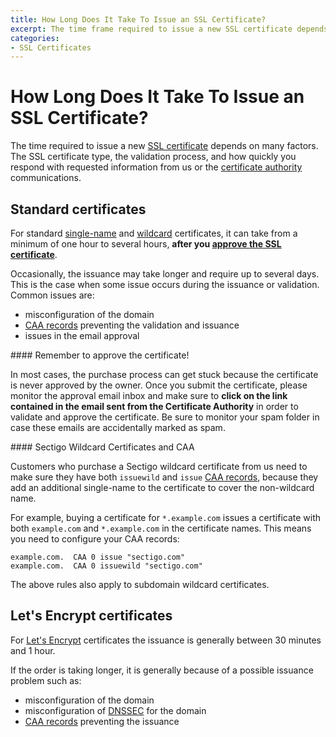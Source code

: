 ```yaml
---
title: How Long Does It Take To Issue an SSL Certificate?
excerpt: The time frame required to issue a new SSL certificate depends on many factors.
categories:
- SSL Certificates
---
```


# How Long Does It Take To Issue an SSL Certificate?

The time required to issue a new [SSL certificate](/articles/ssl-certificates) depends on many factors. The SSL certificate type, the validation process, and how quickly you respond with requested information from us or the [certificate authority](/articles/what-is-certificate-authority) communications.

## Standard certificates

For standard [single-name](/articles/ssl-certificates#standard-singlename) and [wildcard](/articles/ssl-certificates#standard-wildcard) certificates, it can take from a minimum of one hour to several hours, **after you [approve the SSL certificate](/articles/ssl-certificates-email-validation)**.

Occasionally, the issuance may take longer and require up to several days. This is the case when some issue occurs during the issuance or validation. Common issues are:

- misconfiguration of the domain
- [CAA records](/articles/caa-record) preventing the validation and issuance
- issues in the email approval

<note>
#### Remember to approve the certificate!

In most cases, the purchase process can get stuck because the certificate is never approved by the owner. Once you submit the certificate, please monitor the approval email inbox and make sure to **click on the link contained in the email sent from the Certificate Authority** in order to validate and approve the certificate. Be sure to monitor your spam folder in case these emails are accidentally marked as spam.
</note>

<note>
#### Sectigo Wildcard Certificates and CAA

Customers who purchase a Sectigo wildcard certificate from us need to make sure they have both `issuewild` and `issue` [CAA records](/articles/caa-record), because they add an additional single-name to the certificate to cover the non-wildcard name.

For example, buying a certificate for `*.example.com` issues a certificate with both `example.com` and `*.example.com` in the certificate names. This means you need to configure your CAA records:

    example.com.  CAA 0 issue "sectigo.com"
    example.com.  CAA 0 issuewild "sectigo.com"

The above rules also apply to subdomain wildcard certificates.
</note>
## Let's Encrypt certificates

For [Let's Encrypt](/articles/ssl-certificates#letsencrypt) certificates the issuance is generally between 30 minutes and 1 hour.

If the order is taking longer, it is generally because of a possible issuance problem such as:

- misconfiguration of the domain
- misconfiguration of [DNSSEC](/articles/dnssec/#troubleshooting-dnssec-configurations) for the domain
- [CAA records](/articles/caa-record) preventing the issuance
